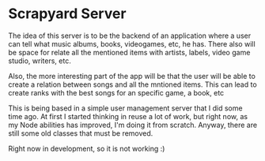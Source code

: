 # Scrapyard Server

The idea of this server is to be the backend of an application where a user can tell what music albums, books, videogames, etc, he has. There also will be space for relate all the mentioned items with artists, labels, video game studio, writers, etc.

Also, the more interesting part of the app will be that the user will be able to create a relation between songs and all the mntioned items. This can lead to create ranks with the best songs for an specific game, a book, etc

This is being based in a simple user management server that I did some time ago. At first I started thinking in reuse a lot of work, but right now, as my Node abilities has improved, I'm doing it from scratch. Anyway, there are still some old classes that must be removed.


Right now in development, so it is not working :)


